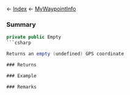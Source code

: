 ← [Index](Api-Index) ← [MyWaypointInfo](Sandbox.ModAPI.Ingame.MyWaypointInfo)

### Summary

```csharp
private public Empty
```csharp

Returns an empty (undefined) GPS coordinate

### Returns

### Example

### Remarks

